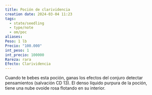 ```yaml
---
title: Poción de clarividencia
creation date: 2024-03-04 11:23
tags:
  - state/seedling
  - type/note
  - om/poc
aliases: 
Peso: 1 lb
Precio: "100.000"
int_peso: 1
int_precio: 100000
Rareza: rara
Efecto: Clarividencia
---
```

Cuando te bebes esta poción, ganas los efectos del conjuro detectar pensamientos (salvación CD 13). El denso líquido purpura de la poción, tiene una nube ovoide rosa flotando en su interior.